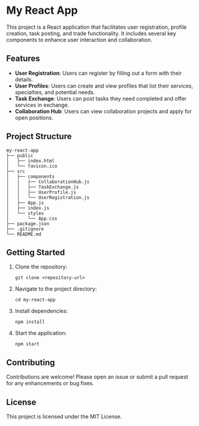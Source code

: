 # My React App

This project is a React application that facilitates user registration, profile creation, task posting, and trade functionality. It includes several key components to enhance user interaction and collaboration.

## Features

- **User Registration**: Users can register by filling out a form with their details.
- **User Profiles**: Users can create and view profiles that list their services, specialties, and potential needs.
- **Task Exchange**: Users can post tasks they need completed and offer services in exchange.
- **Collaboration Hub**: Users can view collaboration projects and apply for open positions.

## Project Structure

```
my-react-app
├── public
│   ├── index.html
│   └── favicon.ico
├── src
│   ├── components
│   │   ├── CollaborationHub.js
│   │   ├── TaskExchange.js
│   │   ├── UserProfile.js
│   │   └── UserRegistration.js
│   ├── App.js
│   ├── index.js
│   └── styles
│       └── App.css
├── package.json
├── .gitignore
└── README.md
```

## Getting Started

1. Clone the repository:
   ```
   git clone <repository-url>
   ```
2. Navigate to the project directory:
   ```
   cd my-react-app
   ```
3. Install dependencies:
   ```
   npm install
   ```
4. Start the application:
   ```
   npm start
   ```

## Contributing

Contributions are welcome! Please open an issue or submit a pull request for any enhancements or bug fixes.

## License

This project is licensed under the MIT License.